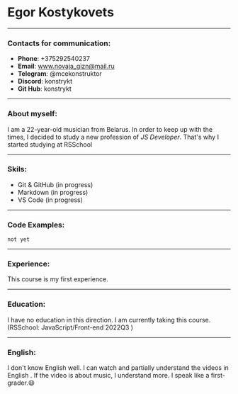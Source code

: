 # Egor Kostykovets
***
### Contacts for communication:
- **Phone**: +375292540237
- **Email**: www.novaja_gizn@mail.ru
- **Telegram**: @mcekonstruktor
- **Discord**: konstrykt
- **Git Hub**: konstrykt
***
### About myself:
I am a 22-year-old musician from Belarus. 
In order to keep up with the times, 
I decided to study a new profession of *JS Developer*.
That's why I started studying at RSSchool
***
### Skils:
- Git & GitHub (in progress)
- Markdown (in progress)
- VS Code (in progress)
***
### Code Examples:
`not yet`
***
### Experience:
This course is my first experience.
***
### Education:
I have no education in this direction.
I am currently taking this course.(RSSchool: JavaScript/Front-end 2022Q3 )
***
### English:
I don't know English well. I can watch and partially understand the videos in English .
If the video is about music, I understand more. 
I speak like a first-grader.:satisfied: